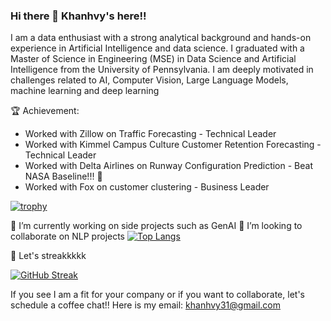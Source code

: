 ### Hi there 👋 Khanhvy's here!!


I am a data enthusiast with a strong analytical background and hands-on experience in Artificial Intelligence and data science. I graduated with a Master of Science in Engineering (MSE) in Data Science and Artificial Intelligence from the University of Pennsylvania. I am deeply motivated in challenges related to AI, Computer Vision, Large Language Models, machine learning and deep learning

🏆 Achievement: 
- Worked with Zillow on Traffic Forecasting - Technical Leader 
- Worked with Kimmel Campus Culture Customer Retention Forecasting - Technical Leader
- Worked with Delta Airlines on Runway Configuration Prediction - Beat NASA Baseline!!! 🚀
- Worked with Fox on customer clustering - Business Leader

[![trophy](https://github-profile-trophy.vercel.app/?username=khanhvy31)](https://github.com/ryo-ma/github-profile-trophy)

🔭 I’m currently working on side projects such as GenAI
👯 I’m looking to collaborate on NLP projects
[![Top Langs](https://github-readme-stats.vercel.app/api/top-langs/?username=yushi1007&layout=compact)](https://github.com/khanhvy31)

💪 Let's streakkkkk

[![GitHub Streak](https://streak-stats.demolab.com/?user=khanhvy31)](https://git.io/streak-stats)


If you see I am a fit for your company or if you want to collaborate, let's schedule a coffee chat!! 
Here is my email: khanhvy31@gmail.com

